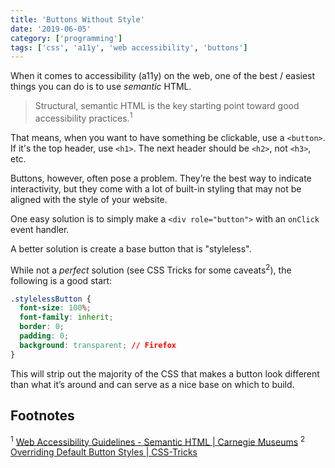 ```yaml
---
title: 'Buttons Without Style'
date: '2019-06-05'
category: ['programming']
tags: ['css', 'a11y', 'web accessibility', 'buttons']
---
```


When it comes to accessibility (a11y) on the web, one of the best / easiest things you can do is to use _semantic_ HTML.

> Structural, semantic HTML is the key starting point toward good accessibility practices.<sup>1</sup>

That means, when you want to have something be clickable, use a `<button>`. If it's the top header, use `<h1>`. The next header should be `<h2>`, not `<h3>`, etc.

Buttons, however, often pose a problem. They’re the best way to indicate interactivity, but they come with a lot of built-in styling that may not be aligned with the style of your website.

One easy solution is to simply make a `<div role="button">` with an `onClick` event handler.

A better solution is create a base button that is "styleless".

While not a _perfect_ solution (see CSS Tricks for some caveats<sup>2</sup>), the following is a good start:

```css
.stylelessButton {
  font-size: 100%;
  font-family: inherit;
  border: 0;
  padding: 0;
  background: transparent; // Firefox
}
```

This will strip out the majority of the CSS that makes a button look different than what it’s around and can serve as a nice base on which to build.

## Footnotes

<sup>1</sup> [Web Accessibility Guidelines - Semantic HTML | Carnegie Museums](http://web-accessibility.carnegiemuseums.org/foundations/semantic/)
<sup>2</sup> [Overriding Default Button Styles | CSS-Tricks](https://css-tricks.com/overriding-default-button-styles/)
